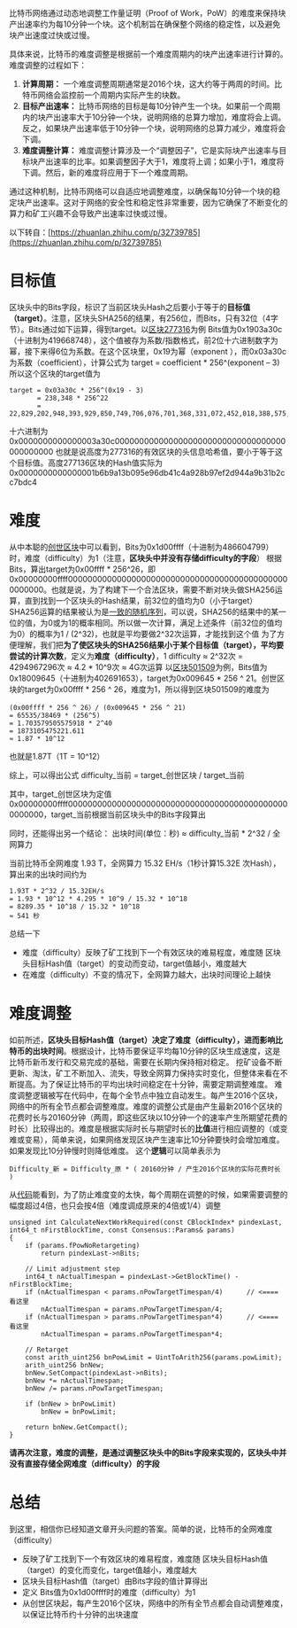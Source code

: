 比特币网络通过动态地调整工作量证明（Proof of Work，PoW）的难度来保持块产出速率约为每10分钟一个块。这个机制旨在确保整个网络的稳定性，以及避免块产出速度过快或过慢。

具体来说，比特币的难度调整是根据前一个难度周期内的块产出速率进行计算的。难度调整的过程如下：

1. **计算周期：** 一个难度调整周期通常是2016个块，这大约等于两周的时间。比特币网络会监控前一个周期内实际产生的块数。 
2. **目标产出速率：** 比特币网络的目标是每10分钟产生一个块。如果前一个周期内的块产出速率大于10分钟一个块，说明网络的总算力增加，难度将会上调。反之，如果块产出速率低于10分钟一个块，说明网络的总算力减少，难度将会下调。 
3. **难度调整计算：** 难度调整计算涉及一个“调整因子”，它是实际块产出速率与目标块产出速率的比率。如果调整因子大于1，难度将上调；如果小于1，难度将下调。然后，新的难度将应用于下一个难度周期。 

通过这种机制，比特币网络可以自适应地调整难度，以确保每10分钟一个块的稳定块产出速率。这对于网络的安全性和稳定性非常重要，因为它确保了不断变化的算力和矿工兴趣不会导致产出速率过快或过慢。

以下转自：[https://zhuanlan.zhihu.com/p/32739785](https://zhuanlan.zhihu.com/p/32739785)

# 目标值

区块头中的Bits字段，标识了当前区块头Hash之后要小于等于的**目标值（target）**。注意，区块头SHA256的结果，有256位，而Bits，只有32位（4字节）。Bits通过如下运算，得到target。以[区块277316](https://link.zhihu.com/?target=https%3A//blockchain.info/block/0000000000000001b6b9a13b095e96db41c4a928b97ef2d944a9b31b2cc7bdc4)为例
Bits值为0x1903a30c（十进制为419668748），这个值被存为系数/指数格式，前2位十六进制数字为幂，接下来得6位为系数。在这个区块里，0x19为幂（exponent ），而0x03a30c为系数（coefficient），计算公式为
target = coefficient * 256^(exponent – 3)
所以这个区块的target值为

```
target = 0x03a30c * 256^(0x19 - 3)
       = 238,348 * 256^22
       = 22,829,202,948,393,929,850,749,706,076,701,368,331,072,452,018,388,575,715,328
```

十六进制为0x0000000000000003a30c00000000000000000000000000000000000000000000
也就是说高度为277316的有效区块的头信息哈希值，要小于等于这个目标值。高度277136区块的Hash值实际为0x0000000000000001b6b9a13b095e96db41c4a928b97ef2d944a9b31b2cc7bdc4

# 难度

从中本聪的[创世区块](https://link.zhihu.com/?target=https%3A//blockchain.info/block/000000000019d6689c085ae165831e934ff763ae46a2a6c172b3f1b60a8ce26f)中可以看到，Bits为0x1d00ffff（十进制为486604799）时，难度（difficulty）为1（注意，**区块头中并没有存储difficulty的字段**）
根据Bits，算出target为0x00ffff * 256^26，即0x00000000ffff0000000000000000000000000000000000000000000000000000。也就是说，为了构建下一个合法区块，需要不断对块头做SHA256运算，直到找到一个区块头的Hash结果，前32位的值均为0（小于target）
SHA256运算的结果被认为是[一致的随机序列](https://link.zhihu.com/?target=https%3A//crypto.stackexchange.com/questions/12822/are-the-sha-family-hash-outputs-practically-random)，可以说，SHA256的结果中的某一位的值，为0或为1的概率相同。所以做一次计算，满足上述条件（前32位的值均为0）的概率为1 / (2^32)，也就是平均要做2^32次运算，才能找到这个值
为了方便理解，我们把**为了使区块头的SHA256结果小于某个目标值（target），平均要尝试的计算次数**，定义为**难度（difficulty）**，1 difficulty ≈ 2^32次 = 4294967296次 ≈ 4.2 * 10^9次 ≈ 4G次运算
以[区块501509](https://link.zhihu.com/?target=https%3A//blockchain.info/block/0000000000000000006c5532f4fd9ee03e07f94df165c556b89c495e97680147)为例，Bits值为0x18009645（十进制为402691653），target为0x009645 * 256 ^ 21。创世区块的target为0x00ffff * 256 ^ 26，难度为1，所以得到区块501509的难度为

```
(0x00ffff * 256 ^ 26）/ (0x009645 * 256 ^ 21)
= 65535/38469 * (256^5)
= 1.703579505575918 * 2^40
= 1873105475221.611
≈ 1.87 * 10^12
```

也就是1.87T（1T = 10^12）

综上，可以得出公式
difficulty_当前 = target_创世区块 / target_当前

其中，target_创世区块为定值0x00000000ffff0000000000000000000000000000000000000000000000000000，target_当前根据当前区块头中的Bits字段算出

同时，还能得出另一个结论：
出块时间(单位：秒) ≈ difficulty_当前 * 2^32 / 全网算力

当前比特币全网难度 1.93 T，全网算力 15.32 EH/s（1秒计算15.32E 次Hash），算出来的出块时间约为

```
1.93T * 2^32 / 15.32EH/s
= 1.93 * 10^12 * 4.295 * 10^9 / 15.32 * 10^18
= 8289.35 * 10^18 / 15.32 * 10^18
≈ 541 秒
```

总结一下

- 难度（difficulty）反映了矿工找到下一个有效区块的难易程度，难度随 区块头目标Hash值（target）的变动而变动，target值越小，难度越大
- 在难度（difficulty）不变的情况下，全网算力越大，出块时间理论上越快

# 难度调整

如前所述，**区块头目标Hash值（target）决定了难度（difficulty），进而影响比特币的出块时间**。根据设计，比特币要保证平均每10分钟的区块生成速度，这是比特币新币发行和交易完成的基础，需要在长期内保持相对稳定。
挖矿设备不断更新、淘汰，矿工不断加入、流失，导致全网算力保持实时变化，但整体来看在不断提高。为了保证比特币的平均出块时间稳定在十分钟，需要定期调整难度。
难度调整逻辑被写在代码中，在每个全节点中独立自动发生。每产生2016个区块，网络中的所有全节点都会调整难度。难度的调整公式是由产生最新2016个区块的花费时长与20160分钟（两周，即这些区块以10分钟一个的速率产生所期望花费的时长）比较得出的。难度是根据实际时长与期望时长的**比值**进行相应调整的（或变难或变易），简单来说，如果网络发现区块产生速率比10分钟要快时会增加难度。如果发现比10分钟慢时则降低难度。
这个**逻辑**可以简单表示为

```
Difficulty_新 = Difficulty_原 * ( 20160分钟 / 产生2016个区块的实际花费时长 )
```

从[代码](https://link.zhihu.com/?target=https%3A//github.com/bitcoin/bitcoin/blob/45173fa6fca9537abb0a0554f731d14b9f89c456/src/pow.cpp%23L49)能看到，为了防止难度变的太快，每个周期在调整的时候，如果需要调整的幅度超过4倍，也只会按4倍（难度调成原来的4倍或1/4）调整

```
unsigned int CalculateNextWorkRequired(const CBlockIndex* pindexLast, int64_t nFirstBlockTime, const Consensus::Params& params)
{
    if (params.fPowNoRetargeting)
        return pindexLast->nBits;

    // Limit adjustment step
    int64_t nActualTimespan = pindexLast->GetBlockTime() - nFirstBlockTime;
    if (nActualTimespan < params.nPowTargetTimespan/4)      // <==== 看这里
        nActualTimespan = params.nPowTargetTimespan/4;
    if (nActualTimespan > params.nPowTargetTimespan*4)      // <==== 看这里
        nActualTimespan = params.nPowTargetTimespan*4;

    // Retarget
    const arith_uint256 bnPowLimit = UintToArith256(params.powLimit);
    arith_uint256 bnNew;
    bnNew.SetCompact(pindexLast->nBits);
    bnNew *= nActualTimespan;
    bnNew /= params.nPowTargetTimespan;

    if (bnNew > bnPowLimit)
        bnNew = bnPowLimit;

    return bnNew.GetCompact();
}
```

**请再次注意，难度的调整，是通过调整区块头中的Bits字段来实现的，区块头中并没有直接存储全网难度（difficulty）的字段**

# 总结

到这里，相信你已经知道文章开头问题的答案。简单的说，比特币的全网难度（difficulty）

- 反映了矿工找到下一个有效区块的难易程度，难度随 区块头目标Hash值（target）的变化而变化，target值越小，难度越大
- 区块头目标Hash值（target）由Bits字段的值计算得出
- 定义 Bits值为0x1d00ffff时的难度（difficulty）为1
- 从创世区块起，每产生2016个区块，网络中的所有全节点都会自动调整难度，以保证比特币约十分钟的出块速度
